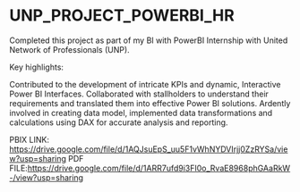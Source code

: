 # UNP_PROJECT_POWERBI_HR

Completed this project as part of my BI with PowerBI Internship with United Network of Professionals (UNP).

Key highlights:

Contributed to the development of intricate KPIs and dynamic, Interactive Power BI Interfaces.
Collaborated with stallholders to understand their requirements and translated them into effective Power BI solutions.
Ardently involved in creating data model, implemented data transformations and calculations using DAX for accurate analysis and reporting.

PBIX LINK: https://drive.google.com/file/d/1AQJsuEpS_uu5F1vWhNYDVIrjj0ZzRYSa/view?usp=sharing
PDF FILE:https://drive.google.com/file/d/1ARR7ufd9i3FI0o_RvaE8968phGAaRkW-/view?usp=sharing
